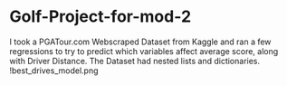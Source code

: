 # Golf-Project-for-mod-2
I took a PGATour.com Webscraped Dataset from Kaggle and ran a few regressions to try to predict which variables affect average score, along with Driver Distance. The Dataset had nested lists and dictionaries.
!best_drives_model.png
